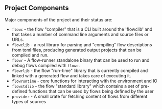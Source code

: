 ## Project Components
Major components of the project and their status are:
* `flowc` - the flow "compiler" that is a CLI built around the 'flowclib' and that takes a number of command line arguments and source files or URLs.
* `flowclib` - a rust library for parsing and "compiling" flow descriptions from toml files, producing generated output projects that can be compiled and run.
* `flowr` - A flow-runner standalone binary that can be used to run and debug flows compiled with `flowc`.
* `flowrlib` - the flow "run-time" library that is currently compiled and linked with a generated flow and takes care of executing it.
* `flowruntime` - core functions for interacting with the environment and IO
* `flowstdlib` - the flow "standard library" which contains a set of pre-defined functions that can be used by flows being defined by the user
* `provider` - A small crate for fetching content of flows from different types of sources